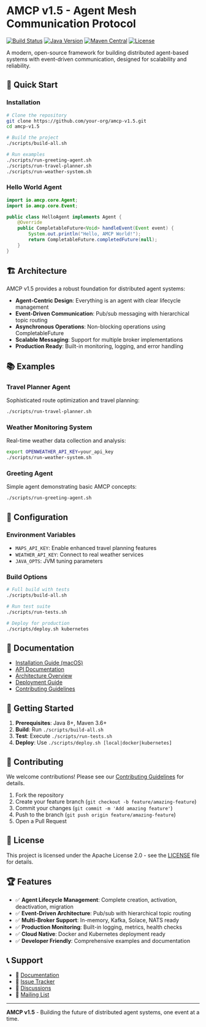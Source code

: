 # AMCP v1.5 - Agent Mesh Communication Protocol

[![Build Status](https://img.shields.io/badge/build-passing-brightgreen.svg)](https://github.com/your-org/amcp-v1.5)
[![Java Version](https://img.shields.io/badge/java-8%2B-blue.svg)](https://openjdk.java.net/)
[![Maven Central](https://img.shields.io/badge/maven-v1.5-blue.svg)](https://search.maven.org/)
[![License](https://img.shields.io/badge/license-Apache%202.0-green.svg)](https://opensource.org/licenses/Apache-2.0)

A modern, open-source framework for building distributed agent-based systems with event-driven communication, designed for scalability and reliability.

## 🚀 Quick Start

### Installation
```bash
# Clone the repository
git clone https://github.com/your-org/amcp-v1.5.git
cd amcp-v1.5

# Build the project
./scripts/build-all.sh

# Run examples
./scripts/run-greeting-agent.sh
./scripts/run-travel-planner.sh
./scripts/run-weather-system.sh
```

### Hello World Agent
```java
import io.amcp.core.Agent;
import io.amcp.core.Event;

public class HelloAgent implements Agent {
    @Override
    public CompletableFuture<Void> handleEvent(Event event) {
        System.out.println("Hello, AMCP World!");
        return CompletableFuture.completedFuture(null);
    }
}
```

## 🏗️ Architecture

AMCP v1.5 provides a robust foundation for distributed agent systems:

- **Agent-Centric Design**: Everything is an agent with clear lifecycle management
- **Event-Driven Communication**: Pub/sub messaging with hierarchical topic routing
- **Asynchronous Operations**: Non-blocking operations using CompletableFuture
- **Scalable Messaging**: Support for multiple broker implementations
- **Production Ready**: Built-in monitoring, logging, and error handling

## 📚 Examples

### Travel Planner Agent
Sophisticated route optimization and travel planning:
```bash
./scripts/run-travel-planner.sh
```

### Weather Monitoring System
Real-time weather data collection and analysis:
```bash
export OPENWEATHER_API_KEY=your_api_key
./scripts/run-weather-system.sh
```

### Greeting Agent
Simple agent demonstrating basic AMCP concepts:
```bash
./scripts/run-greeting-agent.sh
```

## 🔧 Configuration

### Environment Variables
- `MAPS_API_KEY`: Enable enhanced travel planning features
- `WEATHER_API_KEY`: Connect to real weather services
- `JAVA_OPTS`: JVM tuning parameters

### Build Options
```bash
# Full build with tests
./scripts/build-all.sh

# Run test suite
./scripts/run-tests.sh

# Deploy for production
./scripts/deploy.sh kubernetes
```

## 📖 Documentation

- [Installation Guide (macOS)](INSTALLATION_MACOS.md)
- [API Documentation](docs/api/)
- [Architecture Overview](docs/architecture.md)
- [Deployment Guide](DEPLOYMENT.md)
- [Contributing Guidelines](CONTRIBUTING.md)

## 🚀 Getting Started

1. **Prerequisites**: Java 8+, Maven 3.6+
2. **Build**: Run `./scripts/build-all.sh`
3. **Test**: Execute `./scripts/run-tests.sh`
4. **Deploy**: Use `./scripts/deploy.sh [local|docker|kubernetes]`

## 🤝 Contributing

We welcome contributions! Please see our [Contributing Guidelines](CONTRIBUTING.md) for details.

1. Fork the repository
2. Create your feature branch (`git checkout -b feature/amazing-feature`)
3. Commit your changes (`git commit -m 'Add amazing feature'`)
4. Push to the branch (`git push origin feature/amazing-feature`)
5. Open a Pull Request

## 📄 License

This project is licensed under the Apache License 2.0 - see the [LICENSE](LICENSE) file for details.

## 🏆 Features

- ✅ **Agent Lifecycle Management**: Complete creation, activation, deactivation, migration
- ✅ **Event-Driven Architecture**: Pub/sub with hierarchical topic routing  
- ✅ **Multi-Broker Support**: In-memory, Kafka, Solace, NATS ready
- ✅ **Production Monitoring**: Built-in logging, metrics, health checks
- ✅ **Cloud Native**: Docker and Kubernetes deployment ready
- ✅ **Developer Friendly**: Comprehensive examples and documentation

## 📞 Support

- 📖 [Documentation](docs/)
- 🐛 [Issue Tracker](https://github.com/your-org/amcp-v1.5/issues)
- 💬 [Discussions](https://github.com/your-org/amcp-v1.5/discussions)
- 📧 [Mailing List](mailto:amcp-dev@example.com)

---

**AMCP v1.5** - Building the future of distributed agent systems, one event at a time.
